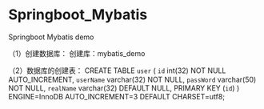 # Springboot_Mybatis
Springboot Mybatis demo


（1）创建数据库：
创建库：mybatis_demo

（2）数据库的创建表：
CREATE TABLE `user` (
  `id` int(32) NOT NULL AUTO_INCREMENT,
  `userName` varchar(32) NOT NULL,
  `passWord` varchar(50) NOT NULL,
  `realName` varchar(32) DEFAULT NULL,
  PRIMARY KEY (`id`)
) ENGINE=InnoDB AUTO_INCREMENT=3 DEFAULT CHARSET=utf8;